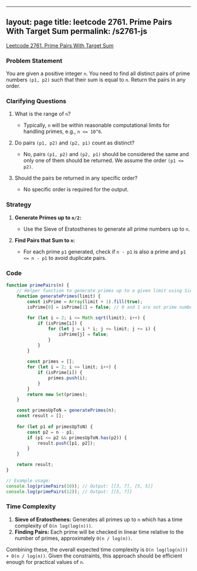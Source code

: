 
---
layout: page
title: leetcode 2761. Prime Pairs With Target Sum
permalink: /s2761-js
---
[Leetcode 2761. Prime Pairs With Target Sum](https://algoadvance.github.io/algoadvance/l2761)
### Problem Statement
You are given a positive integer `n`. You need to find all distinct pairs of prime numbers `(p1, p2)` such that their sum is equal to `n`. Return the pairs in any order.

### Clarifying Questions
1. What is the range of `n`?
   - Typically, `n` will be within reasonable computational limits for handling primes, e.g., `n <= 10^6`.

2. Do pairs `(p1, p2)` and `(p2, p1)` count as distinct?
   - No, pairs `(p1, p2)` and `(p2, p1)` should be considered the same and only one of them should be returned. We assume the order `(p1 <= p2)`.

3. Should the pairs be returned in any specific order?
   - No specific order is required for the output.

### Strategy
1. **Generate Primes up to `n/2`:**
   - Use the Sieve of Eratosthenes to generate all prime numbers up to `n`. 

2. **Find Pairs that Sum to `n`:**
   - For each prime `p1` generated, check if `n - p1` is also a prime and `p1 <= n - p1` to avoid duplicate pairs.

### Code
```javascript
function primePairs(n) {
    // Helper function to generate primes up to a given limit using Sieve of Eratosthenes
    function generatePrimes(limit) {
        const isPrime = Array(limit + 1).fill(true);
        isPrime[0] = isPrime[1] = false; // 0 and 1 are not prime numbers
        
        for (let i = 2; i <= Math.sqrt(limit); i++) {
            if (isPrime[i]) {
                for (let j = i * i; j <= limit; j += i) {
                    isPrime[j] = false;
                }
            }
        }
        
        const primes = [];
        for (let i = 2; i <= limit; i++) {
            if (isPrime[i]) {
                primes.push(i);
            }
        }
        return new Set(primes);
    }

    const primesUpToN = generatePrimes(n);
    const result = [];
    
    for (let p1 of primesUpToN) {
        const p2 = n - p1;
        if (p1 <= p2 && primesUpToN.has(p2)) {
            result.push([p1, p2]);
        }
    }

    return result;
}

// Example usage:
console.log(primePairs(10)); // Output: [[3, 7], [5, 5]]
console.log(primePairs(12)); // Output: [[5, 7]]
```

### Time Complexity
1. **Sieve of Eratosthenes:** Generates all primes up to `n` which has a time complexity of `O(n log(log(n)))`.
2. **Finding Pairs:** Each prime will be checked in linear time relative to the number of primes, approximately `O(n / log(n))`.

Combining these, the overall expected time complexity is `O(n log(log(n))) + O(n / log(n))`. Given the constraints, this approach should be efficient enough for practical values of `n`.